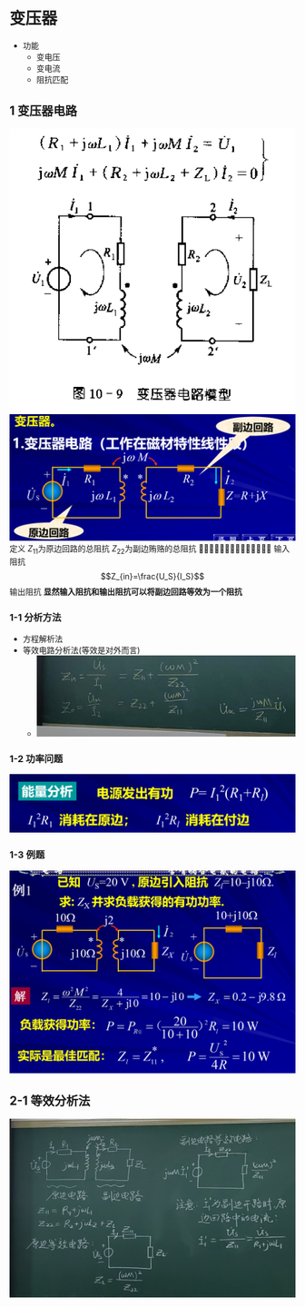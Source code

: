 # 变压器

- 功能
  - 变电压
  - 变电流
  - 阻抗匹配

## 1 变压器电路

![Alt text](image-27.png)
![Alt text](image-28.png)
定义 $Z_{11}$为原边回路的总阻抗
$Z_{22}$为副边贿赂的总阻抗
:poop::poop::poop::poop::poop::poop::poop::poop::poop::poop::poop::poop::poop::poop:
输入阻抗$$Z_{in}=\frac{U_S}{I_S}$$
输出阻抗
**显然输入阻抗和输出阻抗可以将副边回路等效为一个阻抗**
### 1-1 分析方法

- 方程解析法 
- 等效电路分析法(等效是对外而言)
  - ![Alt text](IMG_20230913_172204.jpg)

### 1-2 功率问题
![Alt text](image-29.png)

### 1-3 例题
![Alt text](image-30.png)



## 2-1 等效分析法
![Alt text](IMG_20230918_140655_edit_15809938658082.jpg)